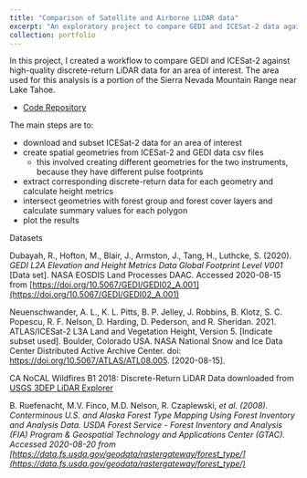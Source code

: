 ```yaml
---
title: "Comparison of Satellite and Airborne LiDAR data"
excerpt: "An exploratory project to compare GEDI and ICESat-2 data against 3DEP discrete-return LiDAR data. <br/><br/><img src='/images/portfolio/gedi_icesat2_als_comparison.png'>"
collection: portfolio
---
```

In this project, I created a workflow to compare GEDI and ICESat-2 against high-quality discrete-return LiDAR data for an area of interest. The area used for this analysis is a portion of the Sierra Nevada Mountain Range near Lake Tahoe.

- [Code Repository](https://github.com/Laura-Puckett/lidar_comparisons/tree/NAU)

The main steps are to:
- download and subset ICESat-2 data for an area of interest
- create spatial geometries from ICESat-2 and GEDI data csv files
  - this involved creating different geometries for the two instruments, because they
  have different pulse footprints
- extract corresponding discrete-return data for each geometry and calculate
height metrics
- intersect geometries with forest group and forest cover layers and calculate summary values for each polygon
- plot the results

Datasets

Dubayah, R., Hofton, M., Blair, J., Armston, J., Tang, H., Luthcke, S. (2020). <i>GEDI L2A Elevation and Height Metrics Data Global Footprint Level  V001</i> [Data set]. NASA EOSDIS Land Processes DAAC. Accessed 2020-08-15 from [https://doi.org/10.5067/GEDI/GEDI02_A.001](https://doi.org/10.5067/GEDI/GEDI02_A.001)

Neuenschwander, A. L., K. L. Pitts, B. P. Jelley, J. Robbins, B. Klotz, S. C. Popescu, R. F. Nelson, D. Harding, D. Pederson, and R. Sheridan. 2021. ATLAS/ICESat-2 L3A Land and Vegetation Height, Version 5. [Indicate subset used]. Boulder, Colorado USA. NASA National Snow and Ice Data Center Distributed Active Archive Center. doi: https://doi.org/10.5067/ATLAS/ATL08.005. [2020-08-15].

CA NoCAL Wildfires B1 2018: Discrete-Return LiDAR Data downloaded from [USGS 3DEP LiDAR Explorer](https://prd-tnm.s3.amazonaws.com/LidarExplorer/index.html#/)

B. Ruefenacht, M.V. Finco, M.D. Nelson, R. Czaplewski, <i> et al. <i> (2008). Conterminous U.S. and Alaska Forest Type Mapping Using Forest Inventory and Analysis Data. USDA Forest Service - Forest Inventory and Analysis (FIA) Program & Geospatial Technology and Applications Center (GTAC). Accessed 2020-08-20 from [https://data.fs.usda.gov/geodata/rastergateway/forest_type/](https://data.fs.usda.gov/geodata/rastergateway/forest_type/)
